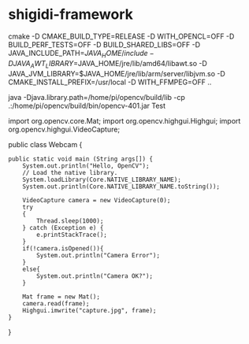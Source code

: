 # shigidi-framework

cmake -D CMAKE_BUILD_TYPE=RELEASE -D WITH_OPENCL=OFF -D BUILD_PERF_TESTS=OFF -D BUILD_SHARED_LIBS=OFF -D JAVA_INCLUDE_PATH=$JAVA_HOME/include -D JAVA_AWT_LIBRARY=$JAVA_HOME/jre/lib/amd64/libawt.so -D JAVA_JVM_LIBRARY=$JAVA_HOME/jre/lib/arm/server/libjvm.so -D CMAKE_INSTALL_PREFIX=/usr/local -D WITH_FFMPEG=OFF  ..

java -Djava.library.path=/home/pi/opencv/build/lib -cp .:/home/pi/opencv/build/bin/opencv-401.jar Test

import org.opencv.core.Mat;
import org.opencv.highgui.Highgui;
import org.opencv.highgui.VideoCapture;
 
public class Webcam {
 
    public static void main (String args[]) {
        System.out.println("Hello, OpenCV");
        // Load the native library.
        System.loadLibrary(Core.NATIVE_LIBRARY_NAME);
        System.out.println(Core.NATIVE_LIBRARY_NAME.toString());
 
        VideoCapture camera = new VideoCapture(0);
        try 
        {
            Thread.sleep(1000);
        } catch (Exception e) {
            e.printStackTrace();
        }
        if(!camera.isOpened()){
            System.out.println("Camera Error");
        }
        else{
            System.out.println("Camera OK?");
        }
 
        Mat frame = new Mat();
        camera.read(frame);
        Highgui.imwrite("capture.jpg", frame);
    }
}
